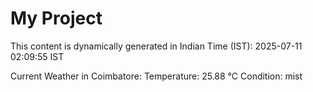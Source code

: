 # My Project

This content is dynamically generated in Indian Time (IST): 2025-07-11 02:09:55 IST


Current Weather in Coimbatore:
Temperature: 25.88 °C
Condition: mist

